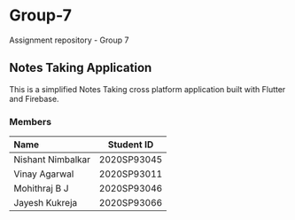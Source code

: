 # Group-7
Assignment repository - Group 7

## Notes Taking Application
This is a simplified Notes Taking cross platform application built with Flutter and Firebase. 

### Members

| Name  | Student ID  |
| :------------ |:---------------:|
| Nishant Nimbalkar | 2020SP93045 |
| Vinay Agarwal | 2020SP93011 |
| Mohithraj B J | 2020SP93046 |
| Jayesh Kukreja | 2020SP93066 |
